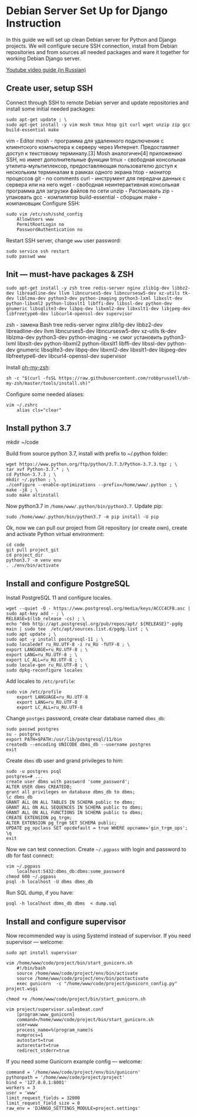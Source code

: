 # Debian Server Set Up for Django Instruction

In this guide we will set up clean Debian server for Python and Django projects. We will configure secure SSH connection, install from Debian repositories and from sources all needed packages and ware it together for working Debian Django server.

[Youtube video guide (in Russian)](https://www.youtube.com/watch?v=FLiKTJqyyvs)

## Create user, setup SSH

Connect through SSH to remote Debian server and update repositories and install some initial needed packages:

```
sudo apt-get update ; \
sudo apt-get install -y vim mosh tmux htop git curl wget unzip zip gcc build-essential make
```
vim - Editor
mosh - программа для удаленного подключения с клиентского компьютера к серверу через Интернет. Предоставляет доступ к текстовому терминалу.[3] Mosh аналогичен[4] приложению SSH, но имеет дополнительные функции
tmux - свободная консольная утилита-мультиплексор, предоставляющая пользователю доступ к нескольким терминалам в рамках одного экрана
htop - монитор процессов
git - no comments
curl - инструмент для передачи данных с сервера или на него
wget - свободная неинтерактивная консольная программа для загрузки файлов по сети
unzip - Распаковать
zip - упаковать
gcc - компилятор
build-essential - сборщик
make - компановщик
Configure SSH:

```
sudo vim /etc/ssh/sshd_config
    AllowUsers www
    PermitRootLogin no
    PasswordAuthentication no
```

Restart SSH server, change `www` user password:

```
sudo service ssh restart
sudo passwd www
```

## Init — must-have packages & ZSH

```
sudo apt-get install -y zsh tree redis-server nginx zlib1g-dev libbz2-dev libreadline-dev llvm libncurses5-dev libncursesw5-dev xz-utils tk-dev liblzma-dev python3-dev python-imaging python3-lxml libxslt-dev python-libxml2 python-libxslt1 libffi-dev libssl-dev python-dev gnumeric libsqlite3-dev libpq-dev libxml2-dev libxslt1-dev libjpeg-dev libfreetype6-dev libcurl4-openssl-dev supervisor
```
zsh - замена Bash
tree 
redis-server 
nginx 
zlib1g-dev 
libbz2-dev 
libreadline-dev 
llvm 
libncurses5-dev 
libncursesw5-dev 
xz-utils 
tk-dev 
liblzma-dev 
python3-dev 
python-imaging - не смог установить
python3-lxml libxslt-dev python-libxml2 python-libxslt1 
libffi-dev libssl-dev 
python-dev 
gnumeric 
libsqlite3-dev 
libpq-dev libxml2-dev libxslt1-dev libjpeg-dev 
libfreetype6-dev 
libcurl4-openssl-dev 
supervisor

Install [oh-my-zsh](https://github.com/robbyrussell/oh-my-zsh):

```
sh -c "$(curl -fsSL https://raw.githubusercontent.com/robbyrussell/oh-my-zsh/master/tools/install.sh)"
```

Configure some needed aliases:

```
vim ~/.zshrc
    alias cls="clear"
```

## Install python 3.7

mkdir ~/code

Build from source python 3.7, install with prefix to ~/.python folder:

```
wget https://www.python.org/ftp/python/3.7.3/Python-3.7.3.tgz ; \
tar xvf Python-3.7.* ; \
cd Python-3.7.3 ; \
mkdir ~/.python ; \
./configure --enable-optimizations --prefix=/home/www/.python ; \
make -j8 ; \
sudo make altinstall
```

Now python3.7 in `/home/www/.python/bin/python3.7`. Update pip:

```
sudo /home/www/.python/bin/python3.7 -m pip install -U pip
```

Ok, now we can pull our project from Git repository (or create own), create and activate Python virtual environment:

```
cd code
git pull project_git
cd project_dir
python3.7 -m venv env
. ./env/bin/activate
```

## Install and configure PostgreSQL

Install PostgreSQL 11 and configure locales.

```
wget --quiet -O - https://www.postgresql.org/media/keys/ACCC4CF8.asc | sudo apt-key add - ; \
RELEASE=$(lsb_release -cs) ; \
echo "deb http://apt.postgresql.org/pub/repos/apt/ ${RELEASE}"-pgdg main | sudo tee  /etc/apt/sources.list.d/pgdg.list ; \
sudo apt update ; \
sudo apt -y install postgresql-11 ; \
sudo localedef ru_RU.UTF-8 -i ru_RU -fUTF-8 ; \
export LANGUAGE=ru_RU.UTF-8 ; \
export LANG=ru_RU.UTF-8 ; \
export LC_ALL=ru_RU.UTF-8 ; \
sudo locale-gen ru_RU.UTF-8 ; \
sudo dpkg-reconfigure locales
```

Add locales to `/etc/profile`:

```
sudo vim /etc/profile
    export LANGUAGE=ru_RU.UTF-8
    export LANG=ru_RU.UTF-8
    export LC_ALL=ru_RU.UTF-8
```

Change `postges` password, create clear database named `dbms_db`:

```
sudo passwd postgres
su - postgres
export PATH=$PATH:/usr/lib/postgresql/11/bin
createdb --encoding UNICODE dbms_db --username postgres
exit
```

Create `dbms` db user and grand privileges to him:

```
sudo -u postgres psql
postgres=# ...
create user dbms with password 'some_password';
ALTER USER dbms CREATEDB;
grant all privileges on database dbms_db to dbms;
\c dbms_db
GRANT ALL ON ALL TABLES IN SCHEMA public to dbms;
GRANT ALL ON ALL SEQUENCES IN SCHEMA public to dbms;
GRANT ALL ON ALL FUNCTIONS IN SCHEMA public to dbms;
CREATE EXTENSION pg_trgm;
ALTER EXTENSION pg_trgm SET SCHEMA public;
UPDATE pg_opclass SET opcdefault = true WHERE opcname='gin_trgm_ops';
\q
exit
```

Now we can test connection. Create `~/.pgpass` with login and password to db for fast connect:

```
vim ~/.pgpass
	localhost:5432:dbms_db:dbms:some_password
chmod 600 ~/.pgpass
psql -h localhost -U dbms dbms_db
```

Run SQL dump, if you have:

```
psql -h localhost dbms_db dbms  < dump.sql
```

## Install and configure supervisor

Now recommended way is using Systemd instead of supervisor. If you need supervisor — welcome:

```
sudo apt install supervisor

vim /home/www/code/project/bin/start_gunicorn.sh
	#!/bin/bash
	source /home/www/code/project/env/bin/activate
	source /home/www/code/project/env/bin/postactivate
	exec gunicorn  -c "/home/www/code/project/gunicorn_config.py" project.wsgi

chmod +x /home/www/code/project/bin/start_gunicorn.sh

vim project/supervisor.salesbeat.conf
	[program:www_gunicorn]
	command=/home/www/code/project/bin/start_gunicorn.sh
	user=www
	process_name=%(program_name)s
	numprocs=1
	autostart=true
	autorestart=true
	redirect_stderr=true
```

If you need some Gunicorn example config — welcome:

```
command = '/home/www/code/project/env/bin/gunicorn'
pythonpath = '/home/www/code/project/project'
bind = '127.0.0.1:8001'
workers = 3
user = 'www'
limit_request_fields = 32000
limit_request_field_size = 0
raw_env = 'DJANGO_SETTINGS_MODULE=project.settings'
```
